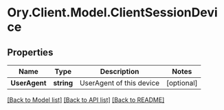 # Ory.Client.Model.ClientSessionDevice

## Properties

Name | Type | Description | Notes
------------ | ------------- | ------------- | -------------
**UserAgent** | **string** | UserAgent of this device | [optional] 

[[Back to Model list]](../README.md#documentation-for-models) [[Back to API list]](../README.md#documentation-for-api-endpoints) [[Back to README]](../README.md)

